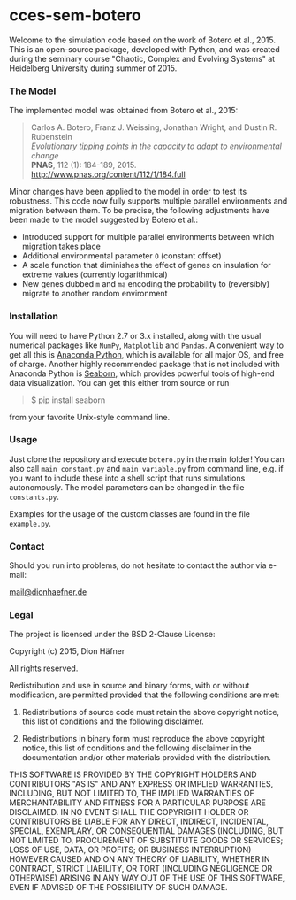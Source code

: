 # cces-sem-botero

Welcome to the simulation code based on the work of Botero et al., 2015. This is an open-source package, developed with Python, and was created during the seminary course "Chaotic, Complex and Evolving Systems" at Heidelberg University during summer of 2015.


### The Model

The implemented model was obtained from Botero et al., 2015:

> Carlos A. Botero, Franz J. Weissing, Jonathan Wright, and Dustin R. Rubenstein  
> *Evolutionary tipping points in the capacity to adapt to environmental change*  
> **PNAS**, 112 (1): 184-189, 2015.  
> http://www.pnas.org/content/112/1/184.full

Minor changes have been applied to the model in order to test its robustness. This code now fully supports multiple parallel environments and migration between them. To be precise, the following adjustments have been made to the model suggested by Botero et al.:

* Introduced support for multiple parallel environments between which migration takes place
* Additional environmental parameter `O` (constant offset)
* A scale function that diminishes the effect of genes on insulation for extreme values (currently logarithmical)
* New genes dubbed `m` and `ma` encoding the probability to (reversibly) migrate to another random environment


### Installation

You will need to have Python 2.7 or 3.x installed, along with the usual numerical packages like `NumPy`, `Matplotlib` and `Pandas`. A convenient way to get all this is [Anaconda Python](https://store.continuum.io/cshop/anaconda/), which is available for all major OS, and free of charge. Another highly recommended package that is not included with Anaconda Python is [Seaborn](https://www.stanford.edu/~mwaskom/software/seaborn/), which provides powerful tools of high-end data visualization. You can get this either from source or run

>	$ pip install seaborn

from your favorite Unix-style command line.


### Usage

Just clone the repository and execute `botero.py` in the main folder! You can also call `main_constant.py` and `main_variable.py` from command line, e.g. if you want to include these into a shell script that runs simulations autonomously. The model parameters can be changed in the file `constants.py`.

Examples for the usage of the custom classes are found in the file `example.py`.


### Contact

Should you run into problems, do not hesitate to contact the author via e-mail:

mail@dionhaefner.de


### Legal

The project is licensed under the BSD 2-Clause License:

Copyright (c) 2015, Dion Häfner

All rights reserved.

Redistribution and use in source and binary forms, with or without modification, are permitted provided that the following conditions are met:

1. Redistributions of source code must retain the above copyright notice, this list of conditions and the following disclaimer.

2. Redistributions in binary form must reproduce the above copyright notice, this list of conditions and the following disclaimer in the documentation and/or other materials provided with the distribution.

THIS SOFTWARE IS PROVIDED BY THE COPYRIGHT HOLDERS AND CONTRIBUTORS "AS IS" AND ANY EXPRESS OR IMPLIED WARRANTIES, INCLUDING, BUT NOT LIMITED TO, THE IMPLIED WARRANTIES OF MERCHANTABILITY AND FITNESS FOR A PARTICULAR PURPOSE ARE DISCLAIMED. IN NO EVENT SHALL THE COPYRIGHT HOLDER OR CONTRIBUTORS BE LIABLE FOR ANY DIRECT, INDIRECT, INCIDENTAL, SPECIAL, EXEMPLARY, OR CONSEQUENTIAL DAMAGES (INCLUDING, BUT NOT LIMITED TO, PROCUREMENT OF SUBSTITUTE GOODS OR SERVICES; LOSS OF USE, DATA, OR PROFITS; OR BUSINESS INTERRUPTION) HOWEVER CAUSED AND ON ANY THEORY OF LIABILITY, WHETHER IN CONTRACT, STRICT LIABILITY, OR TORT (INCLUDING NEGLIGENCE OR OTHERWISE) ARISING IN ANY WAY OUT OF THE USE OF THIS SOFTWARE, EVEN IF ADVISED OF THE POSSIBILITY OF SUCH DAMAGE.